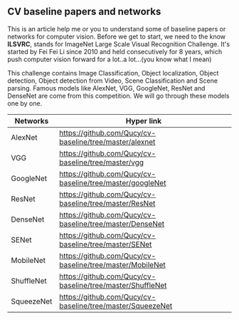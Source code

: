 ## CV baseline papers and networks

This is an article help me or you to understand some of baseline papers or networks for computer vision. Before we get to start, we need to the know **ILSVRC**, stands for ImageNet Large Scale Visual Recognition Challenge. It's started by Fei Fei Li since 2010 and held consecutively for 8 years, which push computer vision forward for a lot..a lot...(you know what I mean)

This challenge contains Image Classification, Object localization, Object detection, Object detection from Video, Scene Classification and Scene parsing. Famous models like AlexNet, VGG, GoogleNet, ResNet and DenseNet are come from this competition. We will go through these models one by one.


| Networks   | Hyper link                                                 |
| ---------- | ---------------------------------------------------------- |
| AlexNet    | https://github.com/Qucy/cv-baseline/tree/master/alexnet    |
| VGG        | https://github.com/Qucy/cv-baseline/tree/master/vgg        |
| GoogleNet  | https://github.com/Qucy/cv-baseline/tree/master/googleNet  |
| ResNet     | https://github.com/Qucy/cv-baseline/tree/master/ResNet     |
| DenseNet   | https://github.com/Qucy/cv-baseline/tree/master/DenseNet   |
| SENet      | https://github.com/Qucy/cv-baseline/tree/master/SENet      |
| MobileNet  | https://github.com/Qucy/cv-baseline/tree/master/MobileNet  |
| ShuffleNet | https://github.com/Qucy/cv-baseline/tree/master/ShuffleNet |
| SqueezeNet | https://github.com/Qucy/cv-baseline/tree/master/SqueezeNet |



